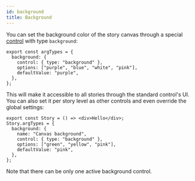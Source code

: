 ```yaml
---
id: background
title: Background
---
```


You can set the background color of the story canvas through a special [control](./controls) with type `background`:

```tsx title=".ladle/components.tsx"
export const argTypes = {
  background: {
    control: { type: "background" },
    options: ["purple", "blue", "white", "pink"],
    defaultValue: "purple",
  },
};
```

This will make it accessible to all stories through the standard control's UI. You can also set it per story level as other controls and even override the global settings:

```tsx title="src/hello.stories.tsx"
export const Story = () => <div>Hello</div>;
Story.argTypes = {
  background: {
    name: "Canvas background",
    control: { type: "background" },
    options: ["green", "yellow", "pink"],
    defaultValue: "pink",
  },
};
```

Note that there can be only one active background control.
